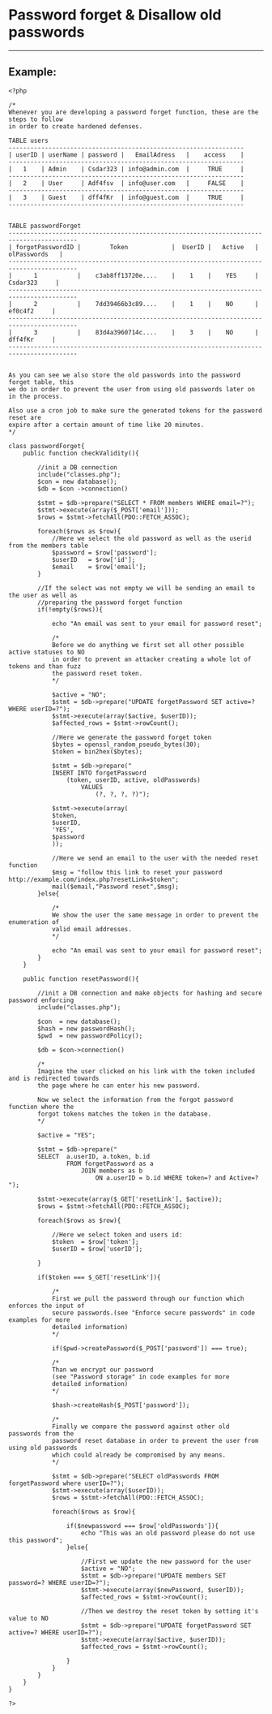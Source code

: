 # Password forget & Disallow old passwords
-------

## Example:


    <?php

	/*
	Whenever you are developing a password forget function, these are the steps to follow
	in order to create hardened defenses.

	TABLE users
	-----------------------------------------------------------------
	| userID | userName | password |   EmailAdress	 |    access    |
	-----------------------------------------------------------------   
	|   1    | Admin    | Csdar323 | info@admin.com	 | 	   TRUE	    |
	-----------------------------------------------------------------    	
	|   2    | User	    | Adf4fsv  | info@user.com   |	   FALSE    |
	-----------------------------------------------------------------    
	|   3    | Guest    | dff4fKr  | info@guest.com	 |	   TRUE	    |
	-----------------------------------------------------------------    


	TABLE passwordForget
	-----------------------------------------------------------------------------------------   
	| forgotPasswordID | 		Token 	         | 	UserID |   Active	|	  olPasswords   |
	-----------------------------------------------------------------------------------------
	|      1           | 	c3ab8ff13720e....	 |	  1	   | 	YES	    |	   Csdar323	    |
	-----------------------------------------------------------------------------------------
	|	   2  	       | 	7dd39466b3c89....	 |	  1	   | 	NO	    |		ef0c4f2	    |
	-----------------------------------------------------------------------------------------
	|	   3 	       | 	83d4a3960714c....	 |	  3	   | 	NO	    |		dff4fKr	    |
	-----------------------------------------------------------------------------------------


	As you can see we also store the old passwords into the password forget table, this
	we do in order to prevent the user from using old passwords later on in the process.

	Also use a cron job to make sure the generated tokens for the password reset are
	expire after a certain amount of time like 20 minutes.
	*/

	class passwordForget{
		public function checkValidity(){

			//init a DB connection
			include("classes.php");
			$con = new database();
			$db = $con ->connection()

			$stmt = $db->prepare("SELECT * FROM members WHERE email=?");
			$stmt->execute(array($_POST['email']));
			$rows = $stmt->fetchAll(PDO::FETCH_ASSOC);

			foreach($rows as $row){
				//Here we select the old password as well as the userid from the members table
				$password = $row['password'];
				$userID   = $row['id'];
				$email 	  = $row['email'];
			}

			//If the select was not empty we will be sending an email to the user as well as
			//preparing the password forget function
			if(!empty($rows)){

				echo "An email was sent to your email for password reset";

				/*
				Before we do anything we first set all other possible active statuses to NO
				in order to prevent an attacker creating a whole lot of tokens and than fuzz
				the password reset token.
				*/

				$active = "NO";
				$stmt = $db->prepare("UPDATE forgetPassword SET active=? WHERE userID=?");
				$stmt->execute(array($active, $userID));
				$affected_rows = $stmt->rowCount();

				//Here we generate the password forget token
				$bytes = openssl_random_pseudo_bytes(30);
				$token = bin2hex($bytes);

				$stmt = $db->prepare("
				INSERT INTO forgetPassword
					(token, userID, active, oldPasswords)
						VALUES
							(?, ?, ?, ?)");

				$stmt->execute(array(
				$token,
				$userID,
				'YES',
				$password
				));

				//Here we send an email to the user with the needed reset function
				$msg = "follow this link to reset your password http://example.com/index.php?resetLink=$token";
				mail($email,"Password reset",$msg);
			}else{

				/*
				We show the user the same message in order to prevent the enumeration of
				valid email addresses.
				*/

				echo "An email was sent to your email for password reset";			
			}
		}

		public function resetPassword(){

			//init a DB connection and make objects for hashing and secure password enforcing
			include("classes.php");

			$con  = new database();
			$hash = new passwordHash();
			$pwd  = new passwordPolicy();

			$db = $con->connection()		

			/*
			Imagine the user clicked on his link with the token included and is redirected towards
			the page where he can enter his new password.

			Now we select the information from the forgot password function where the
			forgot tokens matches the token in the database.
			*/

			$active = "YES";

			$stmt = $db->prepare("
			SELECT  a.userID, a.token, b.id
					FROM forgetPassword as a
						JOIN members as b
							ON a.userID = b.id WHERE token=? and Active=? ");

			$stmt->execute(array($_GET['resetLink'], $active));
			$rows = $stmt->fetchAll(PDO::FETCH_ASSOC);

			foreach($rows as $row){

				//Here we select token and users id:
				$token  = $row['token'];
				$userID = $row['userID'];

			}

			if($token === $_GET['resetLink']){

				/*
				First we pull the password through our function which enforces the input of
				secure passwords.(see "Enforce secure passwords" in code examples for more
				detailed information)
				*/

				if($pwd->createPassword($_POST['password']) === true);

				/*
				Than we encrypt our password
				(see "Password storage" in code examples for more
				detailed information)
				*/

				$hash->createHash($_POST['password']);

				/*
				Finally we compare the password against other old passwords from the
				password reset database in order to prevent the user from using old passwords
				which could already be compromised by any means.
				*/

				$stmt = $db->prepare("SELECT oldPasswords FROM forgetPassword where userID=?");
				$stmt->execute(array($userID));
				$rows = $stmt->fetchAll(PDO::FETCH_ASSOC);

				foreach($rows as $row){

					if($newpassword === $row['oldPasswords']){
						echo "This was an old password please do not use this password";
					}else{

						//First we update the new password for the user
						$active = "NO";
						$stmt = $db->prepare("UPDATE members SET password=? WHERE userID=?");
						$stmt->execute(array($newPassword, $userID));
						$affected_rows = $stmt->rowCount();

						//Then we destroy the reset token by setting it's value to NO
						$stmt = $db->prepare("UPDATE forgetPassword SET active=? WHERE userID=?");
						$stmt->execute(array($active, $userID));
						$affected_rows = $stmt->rowCount();

					}
				}
			}
		}
	}

    ?>
